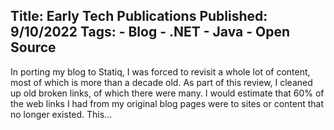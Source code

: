 Title: Early Tech Publications
Published: 9/10/2022
Tags:
    - Blog
    - .NET
    - Java
    - Open Source
---
In porting my blog to Statiq, I was forced to revisit a whole lot of content, most of which is more than a decade old. As part of this review, I cleaned up old broken links, of which there were many. I would estimate that 60% of the web links I had from my original blog pages were to sites or content that no longer existed. This...